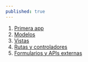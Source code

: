 ```yaml
---
published: true
---
```


<!-- TODO: Use liquid to pass published pages -->
1. [Primera app](/labs/1_primera_app.html)
1. [Modelos](/labs/2_modelos.html)
1. [Vistas](/labs/3_vistas.html)
1. [Rutas y controladores](/labs/4_rutas_y_controladores.html)
1. [Formularios y APIs externas](/labs/5_forms_y_apis_externas.html)
<!-- 1. [Archivos, PDFs y puntos geográficos](/labs/6_archivos_pdfs_y_puntos_geograficos.html) -->

